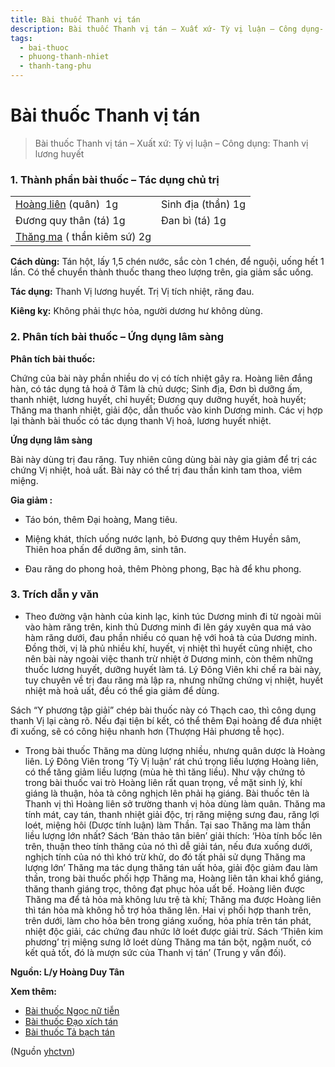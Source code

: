 ```yaml
---
title: Bài thuốc Thanh vị tán
description: Bài thuốc Thanh vị tán – Xuất xứ- Tỳ vị luận – Công dụng- Thanh vị lương huyết
tags:
  - bai-thuoc
  - phuong-thanh-nhiet
  - thanh-tang-phu
---
```


# Bài thuốc Thanh vị tán 

> Bài thuốc Thanh vị tán – Xuất xứ: Tỳ vị luận – Công dụng: Thanh vị lương huyết

### 1. Thành phần bài thuốc – Tác dụng chủ trị

|  |  |
| --- | --- |
| [Hoàng liên](/yhctvn/vi-thuoc-hoang-lien) (quân)  1g | Sinh địa (thần) 1g |
| Đương quy thân (tá) 1g | Đan bì (tá) 1g |
| [Thăng ma](/yhctvn/vi-thuoc-thang-ma) ( thần kiêm sứ) 2g |  |

**Cách dùng:** Tán hột, lấy 1,5 chén nước, sắc còn 1 chén, để nguội, uống hết 1 lần. Có thể chuyển thành thuốc thang theo lượng trên, gia giảm sắc uống.

**Tác dụng:** Thanh Vị lương huyết. Trị Vị tích nhiệt, răng đau.

**Kiêng kỵ:** Không phải thực hỏa, người dương hư không dùng.

### 2. Phân tích bài thuốc – Ứng dụng lâm sàng

**Phân tích bài thuốc:**

Chứng của bài này phần nhiều do vị có tích nhiệt gây ra. Hoàng liên đắng hàn, có tác dụng tả hoả ở Tâm là chủ dược; Sinh địa, Đơn bì dưỡng ấm, thanh nhiệt, lương huyết, chỉ huyết; Đương quy dưỡng huyết, hoà huyết; Thăng ma thanh nhiệt, giải độc, dẫn thuốc vào kinh Dương minh. Các vị hợp lại thành bài thuốc có tác dụng thanh Vị hoả, lương huyết nhiệt.

**Ứng dụng lâm sàng**

Bài này dùng trị đau răng. Tuy nhiên cũng dùng bài này gia giảm để trị các chứng Vị nhiệt, hoả uất. Bài này có thể trị đau thần kinh tam thoa, viêm miệng.

**Gia giảm :**

+ Táo bón, thêm Đại hoàng, Mang tiêu.

+ Miệng khát, thích uống nước lạnh, bỏ Đương quy thêm Huyền sâm, Thiên hoa phấn để dưỡng âm, sinh tân.

+ Đau răng do phong hoả, thêm Phòng phong, Bạc hà để khu phong.

### **3. Trích dẫn y văn**

+ Theo đường vận hành của kinh lạc, kinh túc Dương minh đi từ ngoài mũi vào hàm răng trên, kinh thủ Dương minh đi lên gáy xuyên qua má vào hàm răng dưới, đau phần nhiều có quan hệ với hoả tà của Dương minh. Đồng thời, vị là phủ nhiều khí, huyết, vị nhiệt thì huyết cũng nhiệt, cho nên bài này ngoài việc thanh trừ nhiệt ở Dương minh, còn thêm những thuốc lương huyết, dưỡng huyết làm tá. Lý Đông Viên khi chế ra bài này, tuy chuyên về trị đau răng mà lập ra, nhưng những chứng vị nhiệt, huyết nhiệt mà hoả uất, đều có thể gia giảm để dùng.

Sách “Y phương tập giảỉ” chép bài thuốc này có Thạch cao, thì công dụng thanh Vị lại càng rõ. Nếu đại tiện bí kết, có thể thêm Đại hoàng để đưa nhiệt đi xuống, sẽ có công hiệu nhanh hơn (Thượng Hải phương tễ học).

+ Trong bài thuốc Thăng ma dùng lượng nhiều, nhưng quân dược là Hoàng liên. Lý Đông Viên trong ‘Tỳ Vị luận’ rát chú trọng liều lượng Hoàng liên, có thể tăng giảm liều lượng (mùa hè thì tăng liều). Như vậy chứng tỏ trong bài thuốc vai trò Hoàng liên rất quan trọng, về mặt sinh lý, khí giáng là thuận, hỏa tà công nghịch lên phải hạ giáng. Bài thuốc tên là Thanh vị thì Hoàng liên sở trường thanh vị hỏa dùng làm quân. Thăng ma tính mát, cay tán, thanh nhiệt giải độc, trị răng miệng sưng đau, răng lợi loét, miệng hôi (Dược tính luận) làm Thần. Tại sao Thăng ma làm thần liều lượng lớn nhất? Sách ‘Bản thảo tân biên’ giải thích: ‘Hòa tính bốc lên trên, thuận theo tính thăng của nó thì dễ giải tán, nếu đưa xuống dưới, nghịch tính của nó thì khó trừ khử, do đó tất phải sử dụng Thăng ma lượng lớn’ Thăng ma tác dụng thăng tán uất hỏa, giải độc giảm đau làm thần, trong bài thuốc phối hợp Thăng ma, Hoàng liên tân khai khổ giáng, thăng thanh giáng trọc, thông đạt phục hỏa uất bế. Hoàng liên được Thăng ma để tả hỏa mà không lưu trệ tà khí; Thăng ma được Hoàng liên thì tán hỏa mà không hỗ trợ hỏa thăng lên. Hai vị phối hợp thanh trên, trên dưới, làm cho hỏa bên trong giáng xuống, hỏa phía trên tán phát, nhiệt độc giải, các chứng đau nhức lở loét được giải trừ. Sách ‘Thiên kim phương’ trị miệng sưng lở loét dùng Thăng ma tán bột, ngậm nuốt, có kết quả tốt, đó là mượn sức của Thanh vị tán’ (Trung y vấn đối).

**Nguồn: L/y Hoàng Duy Tân**

**Xem thêm:**

* [Bài thuốc Ngọc nữ tiễn](/yhctvn/bai-thuoc-ngoc-nu-tien)
* [Bài thuốc Đạo xích tán](/yhctvn/bai-thuoc-dao-xich-tan)
* [Bài thuốc Tả bạch tán](/yhctvn/bai-thuoc-ta-bach-tan)

(Nguồn <a href="https://yhctvn.com/bai-thuoc-thanh-vi-tan/" target="_blank">yhctvn</a>)
